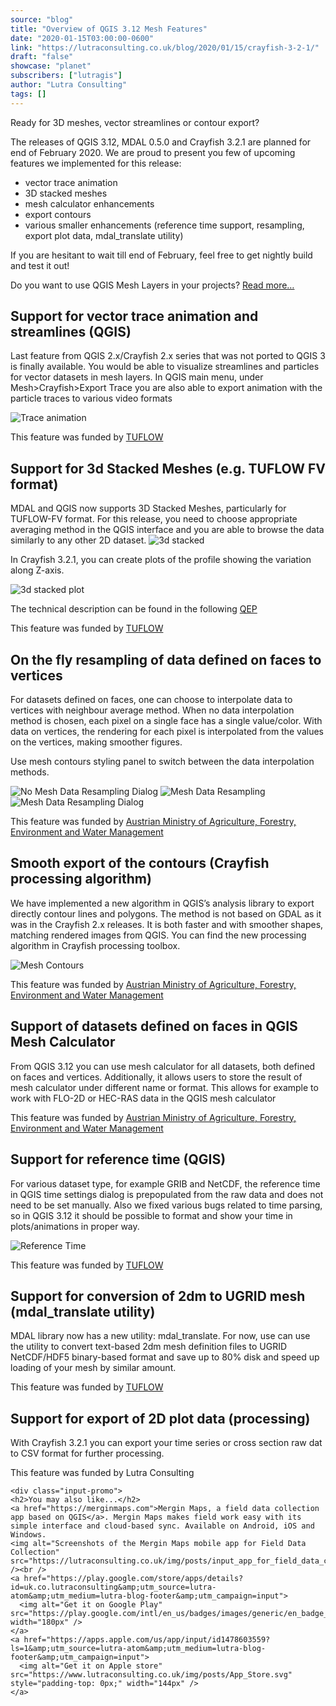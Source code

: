 ```yaml
---
source: "blog"
title: "Overview of QGIS 3.12 Mesh Features"
date: "2020-01-15T03:00:00-0600"
link: "https://lutraconsulting.co.uk/blog/2020/01/15/crayfish-3-2-1/"
draft: "false"
showcase: "planet"
subscribers: ["lutragis"]
author: "Lutra Consulting"
tags: []
---
```


<p>Ready for 3D meshes, vector streamlines or contour export?</p>

<!-- more -->

<p>The releases of QGIS 3.12, MDAL 0.5.0 and Crayfish 3.2.1 are planned for end of February 2020.
We are proud to present you few of upcoming features we implemented for this release:</p>
<ul>
  <li>vector trace animation</li>
  <li>3D stacked meshes</li>
  <li>mesh calculator enhancements</li>
  <li>export contours</li>
  <li>various smaller enhancements (reference time support, resampling, export plot data, mdal_translate utility)</li>
</ul>

<p>If you are hesitant to wait till end of February, feel free to get nightly build and test it out!</p>

<p>Do you want to use QGIS Mesh Layers in your projects? <a href="https://www.lutraconsulting.co.uk/projects/mdal/">Read more…</a></p>

<h2 id="support-for-vector-trace-animation-and-streamlines-qgis">Support for vector trace animation and streamlines (QGIS)</h2>

<p>Last feature from QGIS 2.x/Crayfish 2.x series that was not ported to QGIS 3 is finally available. You would be able to 
visualize streamlines and particles for vector datasets in mesh layers. In QGIS main menu, under Mesh&gt;Crayfish&gt;Export Trace
you are also able to export animation with the particle traces to various video formats</p>

<p><img alt="Trace animation" src="https://www.lutraconsulting.co.uk/img/posts/2020-1-15-crayfish/trace-animation.png" /></p>

<p>This feature was funded by <a href="https://www.bmt.org">TUFLOW</a></p>

<h2 id="support-for-3d-stacked-meshes-eg-tuflow-fv-format">Support for 3d Stacked Meshes (e.g. TUFLOW FV format)</h2>

<p>MDAL and QGIS now supports 3D Stacked Meshes, particularly for TUFLOW-FV format.
For this release, you need to choose appropriate averaging method in the QGIS interface and you are able to browse the data similarly 
to any other 2D dataset.
<img alt="3d stacked" src="https://www.lutraconsulting.co.uk/img/posts/2020-1-15-crayfish/3d-mesh.png" /></p>

<p>In Crayfish 3.2.1, you can create plots of the profile showing the variation along Z-axis.</p>

<p><img alt="3d stacked plot" src="https://www.lutraconsulting.co.uk/img/posts/2020-1-15-crayfish/3dmesh2.png" /></p>

<p>The technical description can be found in the following <a href="https://github.com/qgis/QGIS-Enhancement-Proposals/issues/158">QEP</a></p>

<p>This feature was funded by <a href="https://www.lutraconsulting.co.uk/blog/categories/qgis/www.tuflow.com">TUFLOW</a></p>

<h2 id="on-the-fly-resampling-of-data-defined-on-faces-to-vertices">On the fly resampling of data defined on faces to vertices</h2>

<p>For datasets defined on faces, one can choose to interpolate data to vertices with neighbour average method. When no data interpolation
method is chosen, each pixel on a single face has a single value/color. With data on vertices, the rendering for each pixel is 
interpolated from the values on the vertices, making smoother figures.</p>

<p>Use mesh contours styling panel to switch between the data interpolation methods.</p>

<p><img alt="No Mesh Data Resampling Dialog" src="https://www.lutraconsulting.co.uk/img/posts/2020-1-15-crayfish/data-interpolation-dialog.png" />
<img alt="Mesh Data Resampling" src="https://www.lutraconsulting.co.uk/img/posts/2020-1-15-crayfish/no-data-interpolation.png" />
<img alt="Mesh Data Resampling Dialog" src="https://www.lutraconsulting.co.uk/img/posts/2020-1-15-crayfish/data-interpolation.png" /></p>

<p>This feature was funded by <a href="https://www.bmlfuw.gv.at/">Austrian Ministry of Agriculture, Forestry, Environment and Water Management</a></p>

<h2 id="smooth-export-of-the-contours-crayfish-processing-algorithm">Smooth export of the contours (Crayfish processing algorithm)</h2>

<p>We have implemented a new algorithm in QGIS’s analysis library to export directly contour lines and polygons. The method is not 
based on GDAL as it was in the Crayfish 2.x releases. It is both faster and with smoother shapes, matching rendered images from QGIS. 
You can find the new processing algorithm in Crayfish processing toolbox.</p>

<p><img alt="Mesh Contours" src="https://www.lutraconsulting.co.uk/img/posts/2020-1-15-crayfish/contours.png" /></p>

<p>This feature was funded by <a href="https://www.bmlfuw.gv.at/">Austrian Ministry of Agriculture, Forestry, Environment and Water Management</a></p>

<h2 id="support-of-datasets-defined-on-faces-in-qgis-mesh-calculator">Support of datasets defined on faces in QGIS Mesh Calculator</h2>

<p>From QGIS 3.12 you can use mesh calculator for all datasets, both defined on faces and vertices. 
Additionally, it allows users to store the result of mesh calculator under different name or format.  This allows for 
example to work with FLO-2D or HEC-RAS data in the QGIS mesh calculator</p>

<p>This feature was funded by <a href="https://www.bmlfuw.gv.at/">Austrian Ministry of Agriculture, Forestry, Environment and Water Management</a></p>

<h2 id="support-for-reference-time-qgis">Support for reference time (QGIS)</h2>

<p>For various dataset type, for example GRIB and NetCDF, the reference time in QGIS time settings dialog is prepopulated from the 
raw data and does not need to be set manually. Also we fixed various bugs related to time parsing, so in QGIS 3.12 it should be 
possible to format and show your time in plots/animations in proper way.</p>

<p><img alt="Reference Time" src="https://www.lutraconsulting.co.uk/img/posts/2020-1-15-crayfish/reference-time.png" /></p>

<p>This feature was funded by <a href="https://www.lutraconsulting.co.uk/blog/categories/qgis/www.tuflow.com">TUFLOW</a></p>

<h2 id="support-for-conversion-of-2dm-to-ugrid-mesh-mdal_translate-utility">Support for conversion of 2dm to UGRID mesh (mdal_translate utility)</h2>

<p>MDAL library now has a new utility: mdal_translate. For now, use can use the utility to convert text-based 2dm mesh definition files 
to UGRID NetCDF/HDF5 binary-based format and save up to 80% disk and speed up loading of your mesh by similar amount.</p>

<p>This feature was funded by <a href="https://www.lutraconsulting.co.uk/blog/categories/qgis/www.tuflow.com">TUFLOW</a></p>

<h2 id="support-for-export-of-2d-plot-data-processing">Support for export of 2D plot data (processing)</h2>

<p>With Crayfish 3.2.1 you can export your time series or cross section raw dat to CSV format for further processing.</p>

<p>This feature was funded by Lutra Consulting</p>

    <div class="input-promo">
    <h2>You may also like...</h2>
    <a href="https://merginmaps.com">Mergin Maps, a field data collection app based on QGIS</a>. Mergin Maps makes field work easy with its simple interface and cloud-based sync. Available on Android, iOS and Windows.
    <img alt="Screenshots of the Mergin Maps mobile app for Field Data Collection" src="https://lutraconsulting.co.uk/img/posts/input_app_for_field_data_collection.jpg" /><br />
    <a href="https://play.google.com/store/apps/details?id=uk.co.lutraconsulting&amp;utm_source=lutra-atom&amp;utm_medium=lutra-blog-footer&amp;utm_campaign=input">
      <img alt="Get it on Google Play" src="https://play.google.com/intl/en_us/badges/images/generic/en_badge_web_generic.png" width="180px" />
    </a>
    <a href="https://apps.apple.com/us/app/input/id1478603559?ls=1&amp;utm_source=lutra-atom&amp;utm_medium=lutra-blog-footer&amp;utm_campaign=input">
      <img alt="Get it on Apple store" src="https://www.lutraconsulting.co.uk/img/posts/App_Store.svg" style="padding-top: 0px;" width="144px" />
    </a>
  </div>
